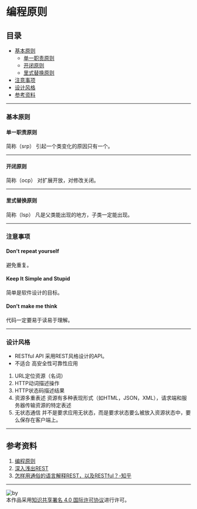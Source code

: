 # 编程原则
## 目录
+ [基本原则](https://github.com/person-0/note/blob/master/%E7%90%86%E5%BF%B5/Principle.md#基本原则)
  - [单一职责原则](https://github.com/person-0/note/blob/master/%E7%90%86%E5%BF%B5/Principle.md#单一职责原则)
  - [开闭原则](https://github.com/person-0/note/blob/master/%E7%90%86%E5%BF%B5/Principle.md#开闭原则)
  - [里式替换原则](https://github.com/person-0/note/blob/master/%E7%90%86%E5%BF%B5/Principle.md#里式替换原则)
+ [注意事项](https://github.com/person-0/note/blob/master/%E7%90%86%E5%BF%B5/Principle.md#注意事项)
+ [设计风格](https://github.com/person-0/note/blob/master/%E7%90%86%E5%BF%B5/Principle.md#设计风格)
+ [参考资料](https://github.com/person-0/note/blob/master/%E7%90%86%E5%BF%B5/Principle.md#参考资料)
***
### 基本原则
#### 单一职责原则
简称（srp）
引起一个类变化的原因只有一个。
***
#### 开闭原则
简称（ocp）
对扩展开放，对修改关闭。
***
#### 里式替换原则
简称（lsp）
凡是父类能出现的地方，子类一定能出现。
***
### 注意事项
#### Don’t repeat yourself
避免重复。
#### Keep It Simple and Stupid
简单是软件设计的目标。
#### Don’t make me think
代码一定要易于读易于理解。
***
### 设计风格
- RESTful API
采用REST风格设计的API。
- 不适合
高安全性可靠性应用
1. URL定位资源（名词）
2. HTTP动词描述操作
3. HTTP状态码描述结果
4. 资源多重表述
资源有多种表现形式（如HTML，JSON，XML），请求端和服务器传输资源的特定表述
5. 无状态通信
并不是要求应用无状态，而是要求状态要么被放入资源状态中，要么保存在客户端上。
***
## 参考资料
1. [编程原则](https://jingyan.baidu.com/article/75ab0bcbfb2670d6864db219.html)
2. [深入浅出REST](http://www.infoq.com/cn/articles/rest-introduction/)
3. [怎样用通俗的语言解释REST，以及RESTful？-知乎](https://www.zhihu.com/question/28557115)
***
![by](https://licensebuttons.net/l/by/4.0/88x31.png)  
本作品采用<a rel="license" href="https://creativecommons.org/licenses/by/4.0/">知识共享署名 4.0 国际许可协议</a>进行许可。
